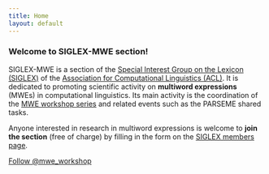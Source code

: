 ```yaml
---
title: Home
layout: default
---
```


### Welcome to SIGLEX-MWE section!

SIGLEX-MWE is a section of the [Special Interest Group on the Lexicon (SIGLEX)](http://www.siglex.org) of the [Association for Computational Linguistics (ACL)](http://www.aclweb.org/). It is dedicated to promoting scientific activity on **multiword expressions** (MWEs) in computational linguistics. Its main activity is the coordination of the [MWE workshop series](events/previousevents) and related events such as the PARSEME shared tasks.

Anyone interested in research in multiword expressions is welcome to **join the section** (free of charge) by filling in the form on the [SIGLEX members page](https://siglex.org/members.html).

<a href="https://twitter.com/mwe_workshop?ref_src=twsrc%5Etfw" class="twitter-follow-button" data-size="large" data-show-screen-name="true" data-show-count="false">Follow @mwe_workshop</a><script async src="https://platform.twitter.com/widgets.js" charset="utf-8"></script>

